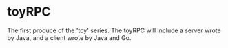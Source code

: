 # toyRPC
The first produce of the 'toy' series. The toyRPC will include a server wrote by Java, and a client wrote by Java and Go.
